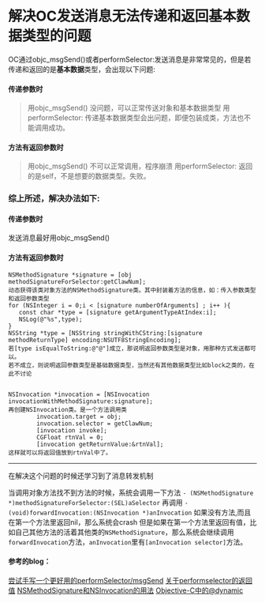解决OC发送消息无法传递和返回基本数据类型的问题
===
OC通过objc_msgSend()或者performSelector:发送消息是非常常见的，但是若传递和返回的是**基本数据**类型，会出现以下问题:
#### 传递参数时
>用objc_msgSend() 没问题，可以正常传送对象和基本数据类型
>用performSelector: 传递基本数据类型会出问题，即便包装成类，方法也不能调用成功。

#### 方法有返回参数时
>用objc_msgSend() 不可以正常调用，程序崩溃
>用performSelector: 返回的是self，不是想要的数据类型。失败。

### 综上所述，解决办法如下:
#### 传递参数时
发送消息最好用objc_msgSend()
#### 方法有返回参数时

    NSMethodSignature *signature = [obj methodSignatureForSelector:getClawNum];
    动态获得该类对象方法的NSMethodSignature类。其中封装着方法的信息，如：传入参数类型和返回参数类型
    for (NSInteger i = 0;i < [signature numberOfArguments] ; i++ ){
       const char *type = [signature getArgumentTypeAtIndex:i];
       NSLog(@"%s",type);
    }
    NSString *type = [NSString stringWithCString:[signature methodReturnType] encoding:NSUTF8StringEncoding];
    若[type isEqualToString:@"@"]成立，那说明返回参数类型是对象，用那种方式发送都可以。
    若不成立，则说明返回参数类型是基础数据类型，当然还有其他数据类型比如block之类的，在此不讨论


    NSInvocation *invocation = [NSInvocation invocationWithMethodSignature:signature];
    再创建NSInvocation类。是一个方法调用类
            invocation.target = obj;
            invocation.selector = getClawNum;
            [invocation invoke];
            CGFloat rtnVal = 0;
            [invocation getReturnValue:&rtnVal];
    这样就可以将返回值放到rtnVal中了。




***


在解决这个问题的时候还学习到了消息转发机制

当调用对象方法找不到方法的时候，系统会调用一下方法
`- (NSMethodSignature *)methodSignatureForSelector:(SEL)aSelector`
再调用
`- (void)forwardInvocation:(NSInvocation *)anInvocation`
如果没有方法,而且在第一个方法里返回nil，那么系统会crash
但是如果在第一个方法里返回有值，比如自己其他方法的活着其他类的`NSMethodSignature`，那么系统会继续调用`forwardInvocation`方法，`anInvocation`里有`[anInvocation selector]`方法。

#### 参考的blog：
[尝试手写一个更好用的performSelector/msgSend][1]
[关于performselector的返回值][2]
[NSMethodSignature和NSInvocation的用法][3]
[Objective-C中的@dynamic][4]







  [1]: http://www.jianshu.com/p/6356b04f499f
  [2]: http://www.cocoachina.com/bbs/read.php?tid=105116
  [3]: http://blog.csdn.net/dean19900504/article/details/8737862
  [4]: http://blog.csdn.net/haishu_zheng/article/details/12873151
